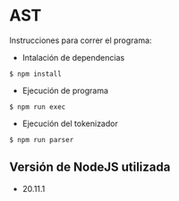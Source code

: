 # AST

Instrucciones para correr el programa:

- Intalación de dependencias
```shell
$ npm install
```

- Ejecución de programa
```shell
$ npm run exec
```
- Ejecución del tokenizador
```shell
$ npm run parser
```
## Versión de NodeJS utilizada

- 20.11.1

